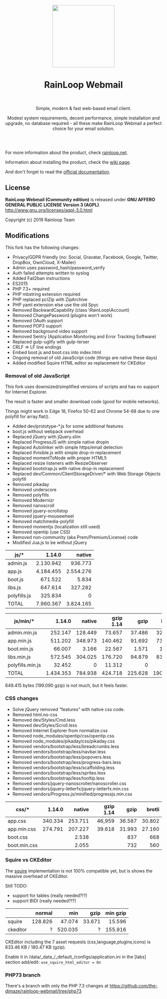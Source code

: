 <div align="center">
  <a href="https://github.com/RainLoop/rainloop-webmail">
    <img width="200" heigth="200" src="https://www.rainloop.net/static/img/logo-256x256-tiny.png">
  </a>
  <br>
  <h1>RainLoop Webmail</h1>
  <br>
  <p>
    Simple, modern &amp; fast web-based email client.
  </p>
  <p>
    Modest system requirements, decent performance, simple installation and upgrade, no database required
    - all these make RainLoop Webmail a perfect choice for your email solution.
  </p>
  <h2></h2>
  <br>
</div>

For more information about the product, check [rainloop.net](https://www.rainloop.net/).

Information about installing the product, check the [wiki page](https://github.com/the-djmaze/rainloop-webmail/wiki/Installation-instructions).

And don't forget to read the [official documentation](https://www.rainloop.net/docs/).

## License

**RainLoop Webmail (Community edition)** is released under
**GNU AFFERO GENERAL PUBLIC LICENSE Version 3 (AGPL)**.
http://www.gnu.org/licenses/agpl-3.0.html

Copyright (c) 2019 Rainloop Team

## Modifications

This fork has the following changes:

* Privacy/GDPR friendly (no: Social, Gravatar, Facebook, Google, Twitter, DropBox, OwnCloud, X-Mailer)
* Admin uses password_hash/password_verify
* Auth failed attempts written to syslog
* Added Fail2ban instructions
* ES2015
* PHP 7.3+ required
* PHP mbstring extension required
* PHP replaced pclZip with ZipArchive
* PHP yaml extension else use the old Spyc
* Removed BackwardCapability (class \RainLoop\Account)
* Removed ChangePassword (plugins won't work)
* Removed OAuth support
* Removed POP3 support
* Removed background video support
* Removed Sentry (Application Monitoring and Error Tracking Software)
* Replaced gulp-uglify with gulp-terser
* CRLF => LF line endings
* Embed boot.js and boot.css into index.html
* Ongoing removal of old JavaScript code (things are native these days)
* Added modified Squire HTML editor as replacement for CKEditor

### Removal of old JavaScript

This fork uses downsized/simplified versions of scripts and has no support for Internet Explorer.

The result is faster and smaller download code (good for mobile networks).

Things might work in Edge 18, Firefox 50-62 and Chrome 54-68 due to one polyfill for array.flat().

* Added dev/prototype-*.js for some additional features
* boot.js without webpack overhead
* Replaced jQuery with jQuery.slim
* Replaced ProgressJS with simple native dropin
* Replaced Autolinker with simple https/email detection
* Replaced ifvisible.js with simple drop-in replacement
* Replaced momentToNode with proper HTML5 <time>
* Replaced resize listeners with ResizeObserver
* Replaced bootstrap.js with native drop-in replacement
* Replaced dev/Common/ClientStorageDriver/* with Web Storage Objects polyfill
* Removed pikaday
* Removed underscore
* Removed polyfills
* Removed Modernizr
* Removed nanoscroll
* Removed jquery-scrollstop
* Removed jquery-mousewheel
* Removed matchmedia-polyfill
* Removed momentjs (localization still used)
* Removed opentip (use CSS)
* Removed non-community (aka Prem/Premium/License) code
* Modified Jua.js to be without jQuery

|js/*       	|1.14.0 	|native 	|
|-----------	|--------:	|--------:	|
|admin.js    	|2.130.942	|  936.773	|
|app.js      	|4.184.455	|2.554.276	|
|boot.js     	|  671.522	|    5.834	|
|libs.js     	|  647.614	|  327.282	|
|polyfills.js	|  325.834	|        0	|
|TOTAL      	|7.960.367	|3.824.165	|

|js/min/*       	|1.14.0   	|native   	|gzip 1.14	|gzip   	|brotli   	|
|---------------	|--------:	|--------:	|--------:	|--------:	|--------:	|
|admin.min.js    	|  252.147	|  128.449	| 73.657	| 37.486	| 32.167	|
|app.min.js      	|  511.202	|  348.973	|140.462	| 91.692	| 73.600	|
|boot.min.js     	|   66.007	|    3.166	| 22.567	|  1.571	|  1.345	|
|libs.min.js     	|  572.545	|  304.025	|176.720	| 94.879	| 83.565	|
|polyfills.min.js	|   32.452	|        0	| 11.312	|      0	|      0	|
|TOTAL          	|1.434.353	|  784.938	|424.718	|225.628	|190.677	|

649.415 bytes (199.090 gzip) is not much, but it feels faster.

### CSS changes

* Solve jQuery removed "features" with native css code.
* Removed html.no-css
* Removed dev/Styles/Cmd.less
* Removed dev/Styles/Scroll.less
* Removed Internet Explorer from normalize.css
* Removed node_modules/opentip/css/opentip.css
* Removed node_modules/pikaday/css/pikaday.css
* Removed vendors/bootstrap/less/breadcrumbs.less
* Removed vendors/bootstrap/less/navbar.less
* Removed vendors/bootstrap/less/popovers.less
* Removed vendors/bootstrap/less/progress-bars.less
* Removed vendors/bootstrap/less/scaffolding.less
* Removed vendors/bootstrap/less/sprites.less
* Removed vendors/bootstrap/less/tooltip.less
* Removed vendors/jquery-nanoscroller/nanoscroller.css
* Removed vendors/jquery-letterfx/jquery-letterfx.min.css
* Removed vendors/Progress.js/minified/progressjs.min.css


|css/*       	|1.14.0   	|native   	|gzip 1.14	|gzip   	|brotli   	|
|--------------	|-------:	|-------:	|------:	|------:	|------:	|
|app.css    	| 340.334	| 253.711	| 46,959	| 36.587	| 30.802	|
|app.min.css	| 274.791	| 207.227	| 39.618	| 31.993	| 27.160	|
|boot.css    	|       	|   2.538	|       	|    837	|    668	|
|boot.min.css	|       	|   2.055	|       	|    732	|    560	|


### Squire vs CKEditor
The [squire](https://github.com/neilj/Squire) implementation is not 100% compatible yet, but is shows the massive overhead of CKEditor.

Still TODO:

* support for tables (really needed?!?)
* support BIDI (really needed?!?)

|       	| normal	| min    	| gzip  	| min gzip	|
|--------	|-------:	|-------:	|------:	|--------:	|
|squire  	| 128.826	|  47.074	| 33.671	|   15.596	|
|ckeditor	|       ?	| 520.035	|      ?	|  155.916	|

CKEditor including the 7 asset requests (css,language,plugins,icons) is 633.46 KB / 180.47 KB (gzip).

Enable it in /data/\_data\_/\_default\_/configs/application.ini in the [labs] section add/edit: `use_squire_html_editor = On`

### PHP73 branch

There's a branch with only the PHP 7.3 changes at
https://github.com/the-djmaze/rainloop-webmail/tree/php73
